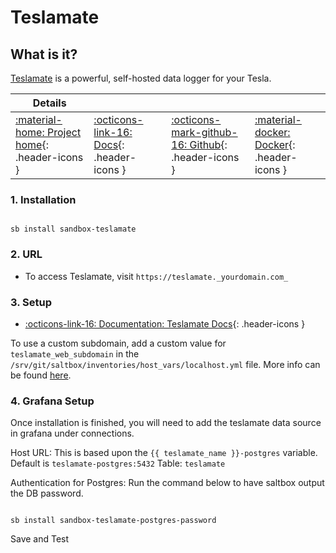 # Teslamate

## What is it?

[Teslamate](https://github.com/teslamate-org/teslamate) is a powerful, self-hosted data logger for your Tesla.

| Details     |             |             |             |
|-------------|-------------|-------------|-------------|
| [:material-home: Project home](https://github.com/teslamate-org/teslamate){: .header-icons } | [:octicons-link-16: Docs](https://github.com/teslamate-org/teslamate){: .header-icons } | [:octicons-mark-github-16: Github](https://github.com/teslamate-org/teslamate){: .header-icons } | [:material-docker: Docker](https://hub.docker.com/r/teslamate/teslamate){: .header-icons }|

### 1. Installation

``` shell

sb install sandbox-teslamate

```

### 2. URL

- To access Teslamate, visit `https://teslamate._yourdomain.com_`

### 3. Setup

- [:octicons-link-16: Documentation: Teslamate Docs](https://docs.teslamate.org/docs/installation/docker){: .header-icons }

To use a custom subdomain, add a custom value for `teslamate_web_subdomain` in the `/srv/git/saltbox/inventories/host_vars/localhost.yml` file. More info can be found [here](../../saltbox/inventory/index.md).

### 4. Grafana Setup

Once installation is finished, you will need to add the teslamate data source in grafana under connections.

Host URL: This is based upon the `{{ teslamate_name }}-postgres` variable. Default is `teslamate-postgres:5432`
Table: `teslamate`

Authentication for Postgres: Run the command below to have saltbox output the DB password.

``` shell

sb install sandbox-teslamate-postgres-password

```

Save and Test
